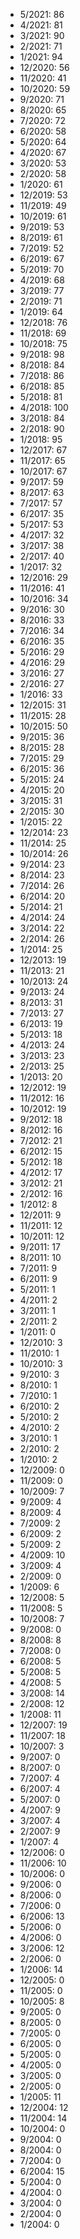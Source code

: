 *  5/2021: 86
*  4/2021: 81
*  3/2021: 90
*  2/2021: 71
*  1/2021: 94
*  12/2020: 56
*  11/2020: 41
*  10/2020: 59
*  9/2020: 71
*  8/2020: 65
*  7/2020: 72
*  6/2020: 58
*  5/2020: 64
*  4/2020: 67
*  3/2020: 53
*  2/2020: 58
*  1/2020: 61
*  12/2019: 53
*  11/2019: 49
*  10/2019: 61
*  9/2019: 53
*  8/2019: 61
*  7/2019: 52
*  6/2019: 67
*  5/2019: 70
*  4/2019: 68
*  3/2019: 77
*  2/2019: 71
*  1/2019: 64
*  12/2018: 76
*  11/2018: 69
*  10/2018: 75
*  9/2018: 98
*  8/2018: 84
*  7/2018: 86
*  6/2018: 85
*  5/2018: 81
*  4/2018: 100
*  3/2018: 84
*  2/2018: 90
*  1/2018: 95
*  12/2017: 67
*  11/2017: 65
*  10/2017: 67
*  9/2017: 59
*  8/2017: 63
*  7/2017: 57
*  6/2017: 35
*  5/2017: 53
*  4/2017: 32
*  3/2017: 38
*  2/2017: 40
*  1/2017: 32
*  12/2016: 29
*  11/2016: 41
*  10/2016: 34
*  9/2016: 30
*  8/2016: 33
*  7/2016: 34
*  6/2016: 35
*  5/2016: 29
*  4/2016: 29
*  3/2016: 27
*  2/2016: 27
*  1/2016: 33
*  12/2015: 31
*  11/2015: 28
*  10/2015: 50
*  9/2015: 36
*  8/2015: 28
*  7/2015: 29
*  6/2015: 36
*  5/2015: 24
*  4/2015: 20
*  3/2015: 31
*  2/2015: 30
*  1/2015: 22
*  12/2014: 23
*  11/2014: 25
*  10/2014: 26
*  9/2014: 23
*  8/2014: 23
*  7/2014: 26
*  6/2014: 20
*  5/2014: 21
*  4/2014: 24
*  3/2014: 22
*  2/2014: 26
*  1/2014: 25
*  12/2013: 19
*  11/2013: 21
*  10/2013: 24
*  9/2013: 24
*  8/2013: 31
*  7/2013: 27
*  6/2013: 19
*  5/2013: 18
*  4/2013: 24
*  3/2013: 23
*  2/2013: 25
*  1/2013: 20
*  12/2012: 19
*  11/2012: 16
*  10/2012: 19
*  9/2012: 18
*  8/2012: 16
*  7/2012: 21
*  6/2012: 15
*  5/2012: 18
*  4/2012: 17
*  3/2012: 21
*  2/2012: 16
*  1/2012: 8
*  12/2011: 9
*  11/2011: 12
*  10/2011: 12
*  9/2011: 17
*  8/2011: 10
*  7/2011: 9
*  6/2011: 9
*  5/2011: 1
*  4/2011: 2
*  3/2011: 1
*  2/2011: 2
*  1/2011: 0
*  12/2010: 3
*  11/2010: 1
*  10/2010: 3
*  9/2010: 3
*  8/2010: 1
*  7/2010: 1
*  6/2010: 2
*  5/2010: 2
*  4/2010: 2
*  3/2010: 1
*  2/2010: 2
*  1/2010: 2
*  12/2009: 0
*  11/2009: 0
*  10/2009: 7
*  9/2009: 4
*  8/2009: 4
*  7/2009: 2
*  6/2009: 2
*  5/2009: 2
*  4/2009: 10
*  3/2009: 4
*  2/2009: 0
*  1/2009: 6
*  12/2008: 5
*  11/2008: 5
*  10/2008: 7
*  9/2008: 0
*  8/2008: 8
*  7/2008: 0
*  6/2008: 5
*  5/2008: 5
*  4/2008: 5
*  3/2008: 14
*  2/2008: 12
*  1/2008: 11
*  12/2007: 19
*  11/2007: 18
*  10/2007: 3
*  9/2007: 0
*  8/2007: 0
*  7/2007: 4
*  6/2007: 4
*  5/2007: 0
*  4/2007: 9
*  3/2007: 4
*  2/2007: 9
*  1/2007: 4
*  12/2006: 0
*  11/2006: 10
*  10/2006: 0
*  9/2006: 0
*  8/2006: 0
*  7/2006: 0
*  6/2006: 13
*  5/2006: 0
*  4/2006: 0
*  3/2006: 12
*  2/2006: 0
*  1/2006: 14
*  12/2005: 0
*  11/2005: 0
*  10/2005: 8
*  9/2005: 0
*  8/2005: 0
*  7/2005: 0
*  6/2005: 0
*  5/2005: 0
*  4/2005: 0
*  3/2005: 0
*  2/2005: 0
*  1/2005: 11
*  12/2004: 12
*  11/2004: 14
*  10/2004: 0
*  9/2004: 0
*  8/2004: 0
*  7/2004: 0
*  6/2004: 15
*  5/2004: 0
*  4/2004: 0
*  3/2004: 0
*  2/2004: 0
*  1/2004: 0